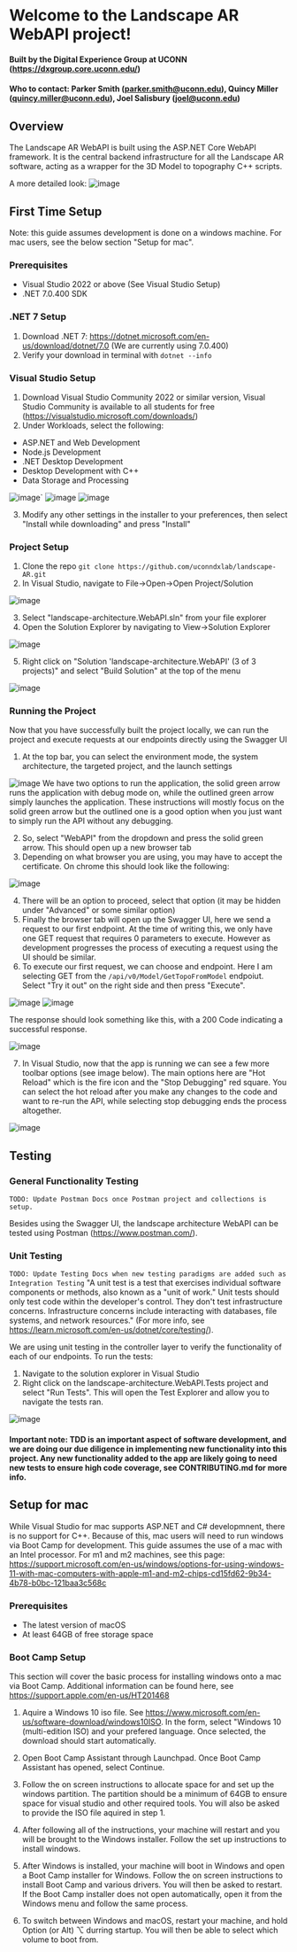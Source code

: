 # Welcome to the Landscape AR WebAPI project!
#### Built by the Digital Experience Group at UCONN (https://dxgroup.core.uconn.edu/)
#### Who to contact: Parker Smith (parker.smith@uconn.edu), Quincy Miller (quincy.miller@uconn.edu), Joel Salisbury (joel@uconn.edu)

## Overview
The Landscape AR WebAPI is built using the ASP.NET Core WebAPI framework. It is the central backend infrastructure for all the Landscape AR software, acting as a wrapper for the 3D Model to topography C++ scripts.

A more detailed look:
![image](https://github.com/uconndxlab/landscape-AR/assets/32872369/12bd0b76-ff89-4cc8-849f-f5374f9f7188)


## First Time Setup
Note: this guide assumes development is done on a windows machine. For mac users, see the below section "Setup for mac".
### Prerequisites 
- Visual Studio 2022 or above (See Visual Studio Setup)
- .NET 7.0.400 SDK

### .NET 7 Setup
1. Download .NET 7: https://dotnet.microsoft.com/en-us/download/dotnet/7.0 (We are currently using 7.0.400)
2. Verify your download in terminal with ```dotnet --info```

### Visual Studio Setup
1. Download Visual Studio Community 2022 or similar version, Visual Studio Community is available to all students for free (https://visualstudio.microsoft.com/downloads/)
2. Under Workloads, select the following: 
  - ASP.NET and Web Development
  - Node.js Development
  - .NET Desktop Development
  - Desktop Development with C++
  - Data Storage and Processing

![image](https://github.com/uconndxlab/landscape-AR/assets/32872369/bf81151e-1bcc-4f63-87d4-342cea25b2d0)` ![image](https://github.com/uconndxlab/landscape-AR/assets/32872369/28d82329-da8f-4a8d-b435-109e8c7d9adc) ![image](https://github.com/uconndxlab/landscape-AR/assets/32872369/d9cbd381-9e20-46d5-adc0-44f1f798c59e)

3. Modify any other settings in the installer to your preferences, then select "Install while downloading" and press "Install"

### Project Setup
1. Clone the repo ```git clone https://github.com/uconndxlab/landscape-AR.git```
2. In Visual Studio, navigate to File->Open->Open Project/Solution

![image](https://github.com/uconndxlab/landscape-AR/assets/32872369/02643562-8f8a-4921-ba2a-54800f078332)

3. Select "landscape-architecture.WebAPI.sln" from your file explorer
4. Open the Solution Explorer by navigating to View->Solution Explorer

![image](https://github.com/uconndxlab/landscape-AR/assets/32872369/58b387c8-fd73-4469-b626-decb5e9d6421)

5. Right click on "Solution 'landscape-architecture.WebAPI' (3 of 3 projects)" and select "Build Solution" at the top of the menu

![image](https://github.com/uconndxlab/landscape-AR/assets/32872369/70cc1961-0b3e-4d2a-80ef-9e1d98a3da52)

### Running the Project

Now that you have successfully built the project locally, we can run the project and execute requests at our endpoints directly using the Swagger UI

1. At the top bar, you can select the environment mode, the system architecture, the targeted project, and the launch settings

![image](https://github.com/uconndxlab/landscape-AR/assets/32872369/c9e697bb-bcd4-4fa1-9335-f04a65521aec)
We have two options to run the application, the solid green arrow runs the application with debug mode on, while the outlined green arrow simply launches the application. These instructions will mostly focus on the solid green arrow but the outlined one is a good option when you just want to simply run the API without any debugging.

2. So, select "WebAPI" from the dropdown and press the solid green arrow. This should open up a new browser tab
3. Depending on what browser you are using, you may have to accept the certificate. On chrome this should look like the following:

![image](https://github.com/uconndxlab/landscape-AR/assets/32872369/da8184cc-f187-4370-872d-e68ce7e438d4)

4. There will be an option to proceed, select that option (it may be hidden under "Advanced" or some similar option)
5. Finally the browser tab will open up the Swagger UI, here we send a request to our first endpoint. At the time of writing this, we only have one GET request that requires 0 parameters to execute. However as development progresses the process of executing a request using the UI should be similar.
6. To execute our first request, we can choose and endpoint. Here I am selecting GET from the ```/api/v0/Model/GetTopoFromModel``` endpoiut. Select "Try it out" on the right side and then press "Execute".

![image](https://github.com/uconndxlab/landscape-AR/assets/32872369/b860654c-8bf7-4522-b5ab-18d60c22c5e9)
![image](https://github.com/uconndxlab/landscape-AR/assets/32872369/18e3fdbb-79ae-4d7b-bd28-69a8cd3d064b)

The response should look something like this, with a 200 Code indicating a successful response.

![image](https://github.com/uconndxlab/landscape-AR/assets/32872369/20a38c88-7445-4e52-bfc1-9a9adec8d629)

7. In Visual Studio, now that the app is running we can see a few more toolbar options (see image below). The main options here are "Hot Reload" which is the fire icon and the "Stop Debugging" red square. You can select the hot reload after you make any changes to the code and want to re-run the API, while selecting stop debugging ends the process altogether.

![image](https://github.com/uconndxlab/landscape-AR/assets/32872369/fe3f1176-7f23-4d9c-892d-0ede8b40d0e8)

## Testing

### General Functionality Testing
```TODO: Update Postman Docs once Postman project and collections is setup.```

Besides using the Swagger UI, the landscape architecture WebAPI can be tested using Postman (https://www.postman.com/).

### Unit Testing
```TODO: Update Testing Docs when new testing paradigms are added such as Integration Testing```
"A unit test is a test that exercises individual software components or methods, also known as a "unit of work." Unit tests should only test code within the developer's control. They don't test infrastructure concerns. Infrastructure concerns include interacting with databases, file systems, and network resources." (For more info, see https://learn.microsoft.com/en-us/dotnet/core/testing/). 

We are using unit testing in the controller layer to verify the functionality of each of our endpoints.
To run the tests:

1. Navigate to the solution explorer in Visual Studio
2. Right click on the landscape-architecture.WebAPI.Tests project and select "Run Tests". This will open the Test Explorer and allow you to navigate the tests ran.

![image](https://github.com/uconndxlab/landscape-AR/assets/32872369/2d26592e-d181-4cd0-8b78-77c43066861e)

#### Important note: TDD is an important aspect of software development, and we are doing our due diligence in implementing new functionality into this project. Any new functionality added to the app are likely going to need new tests to ensure high code coverage, see CONTRIBUTING.md for more info.

## Setup for mac

While Visual Studio for mac supports ASP.NET and C# developmnent, there is no support for C++. Because of this, mac users will need to run windows via Boot Camp for development. This guide assumes the use of a mac with an Intel processor. For m1 and m2 machines, see this page: https://support.microsoft.com/en-us/windows/options-for-using-windows-11-with-mac-computers-with-apple-m1-and-m2-chips-cd15fd62-9b34-4b78-b0bc-121baa3c568c

### Prerequisites
- The latest version of macOS
- At least 64GB of free storage space

### Boot Camp Setup
This section will cover the basic process for installing windows onto a mac via Boot Camp. Additional information can be found here, see https://support.apple.com/en-us/HT201468

1. Aquire a Windows 10 iso file. See https://www.microsoft.com/en-us/software-download/windows10ISO. In the form, select "Windows 10 (multi-edition ISO) and your prefered language. Once selected, the download should start automatically.

2. Open Boot Camp Assistant through Launchpad. Once Boot Camp Assistant has opened, select Continue.

3. Follow the on screen instructions to allocate space for and set up the windows partition. The partition should be a minimum of 64GB to ensure space for visual studio and other required tools. You will also be asked to provide the ISO file aquired in step 1.

4. After following all of the instructions, your machine will restart and you will be brought to the Windows installer. Follow the set up instructions to install windows.

5. After Windows is installed, your machine will boot in Windows and open a Boot Camp installer for Windows. Follow the on screen instructions to install Boot Camp and various drivers. You will then be asked to restart. If the Boot Camp installer does not open automatically, open it from the Windows menu and follow the same process.

6. To switch between Windows and macOS, restart your machine, and hold Option (or Alt) ⌥ durring startup. You will then be able to select which volume to boot from.